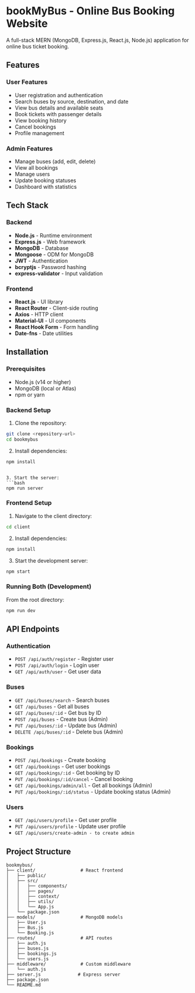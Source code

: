 # bookMyBus - Online Bus Booking Website

A full-stack MERN (MongoDB, Express.js, React.js, Node.js) application for online bus ticket booking.

## Features

### User Features
- User registration and authentication
- Search buses by source, destination, and date
- View bus details and available seats
- Book tickets with passenger details
- View booking history
- Cancel bookings
- Profile management

### Admin Features
- Manage buses (add, edit, delete)
- View all bookings
- Manage users
- Update booking statuses
- Dashboard with statistics

## Tech Stack

### Backend
- **Node.js** - Runtime environment
- **Express.js** - Web framework
- **MongoDB** - Database
- **Mongoose** - ODM for MongoDB
- **JWT** - Authentication
- **bcryptjs** - Password hashing
- **express-validator** - Input validation

### Frontend
- **React.js** - UI library
- **React Router** - Client-side routing
- **Axios** - HTTP client
- **Material-UI** - UI components
- **React Hook Form** - Form handling
- **Date-fns** - Date utilities

## Installation

### Prerequisites
- Node.js (v14 or higher)
- MongoDB (local or Atlas)
- npm or yarn

### Backend Setup

1. Clone the repository:
```bash
git clone <repository-url>
cd bookmybus
```

2. Install dependencies:
```bash
npm install
```
```

3. Start the server:
```bash
npm run server
```

### Frontend Setup

1. Navigate to the client directory:
```bash
cd client
```

2. Install dependencies:
```bash
npm install
```

3. Start the development server:
```bash
npm start
```

### Running Both (Development)

From the root directory:
```bash
npm run dev
```

## API Endpoints

### Authentication
- `POST /api/auth/register` - Register user
- `POST /api/auth/login` - Login user
- `GET /api/auth/user` - Get user data

### Buses
- `GET /api/buses/search` - Search buses
- `GET /api/buses` - Get all buses
- `GET /api/buses/:id` - Get bus by ID
- `POST /api/buses` - Create bus (Admin)
- `PUT /api/buses/:id` - Update bus (Admin)
- `DELETE /api/buses/:id` - Delete bus (Admin)

### Bookings
- `POST /api/bookings` - Create booking
- `GET /api/bookings` - Get user bookings
- `GET /api/bookings/:id` - Get booking by ID
- `PUT /api/bookings/:id/cancel` - Cancel booking
- `GET /api/bookings/admin/all` - Get all bookings (Admin)
- `PUT /api/bookings/:id/status` - Update booking status (Admin)

### Users
- `GET /api/users/profile` - Get user profile
- `PUT /api/users/profile` - Update user profile
- `GET /api/users/create-admin - to create admin`

## Project Structure

```
bookmybus/
├── client/                 # React frontend
│   ├── public/
│   ├── src/
│   │   ├── components/
│   │   ├── pages/
│   │   ├── context/
│   │   ├── utils/
│   │   └── App.js
│   └── package.json
├── models/                 # MongoDB models
│   ├── User.js
│   ├── Bus.js
│   └── Booking.js
├── routes/                 # API routes
│   ├── auth.js
│   ├── buses.js
│   ├── bookings.js
│   └── users.js
├── middleware/             # Custom middleware
│   └── auth.js
├── server.js              # Express server
├── package.json
└── README.md
```

